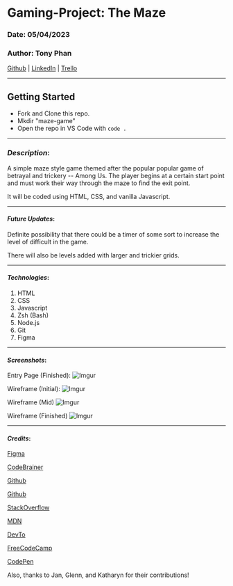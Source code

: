 # Gaming-Project: The Maze

### Date: 05/04/2023

### Author: Tony Phan

[Github](https://github.com/ant087)
| [LinkedIn](https://www.linkedin.com/in/tp777/)
| [Trello](https://trello.com/invite/b/vASsYrLE/ATTI74031c280b87dfb8e5497fadce5d9b1d697DF04F/project-maze)

---

## Getting Started

- Fork and Clone this repo.
- Mkdir "maze-game" 
- Open the repo in VS Code with `code .`

---

### **_Description_**:

A simple maze style game themed after the popular popular game of betrayal and trickery -- Among Us. The player begins at a certain start point and must work their way through the maze to find the exit point. 

It will be coded using HTML, CSS, and vanilla Javascript.

---

#### **_Future Updates_**:

Definite possibility that there could be a timer of some sort to increase the level of difficult in the game. 

There will also be levels added with larger and trickier grids. 

---

#### **_Technologies_**:

1. HTML
2. CSS
3. Javascript
4. Zsh (Bash)
5. Node.js
6. Git
7. Figma

---

#### **_Screenshots_**:

Entry Page (Finished):
![Imgur](https://i.imgur.com/J3nQILP.png)

Wireframe (Initial):
![Imgur](https://i.imgur.com/EihakOm.png)

Wireframe (Mid)
![Imgur](https://i.imgur.com/W0tQTsh.png)

Wireframe (Finished)
![Imgur](https://i.imgur.com/uHz4xJ5.png)

---

#### **_Credits_**:

[Figma](https://www.figma.com)

[CodeBrainer](https://www.codebrainer.com/blog/skills-for-javascript-game-development)

[Github](https://github.com/SEI-R-4-24/u1_lesson_connect_four)

[Github](https://github.com/ant087/u1_lab_rock_paper_scissors)

[StackOverflow](https://stackoverflow.com/questions/71105913/movement-controls-using-wasd-in-javascript)

[MDN](https://developer.mozilla.org/en-US/docs/Games/Techniques/Tilemaps)

[DevTo](https://dev.to/martyhimmel/moving-a-sprite-sheet-character-with-javascript-3adg)

[FreeCodeCamp](https://www.freecodecamp.org/news/javascript-2d-arrays/)

[CodePen](https://codepen.io/hzlo/pen/VweYrLX)

Also, thanks to Jan, Glenn, and Katharyn for their contributions!